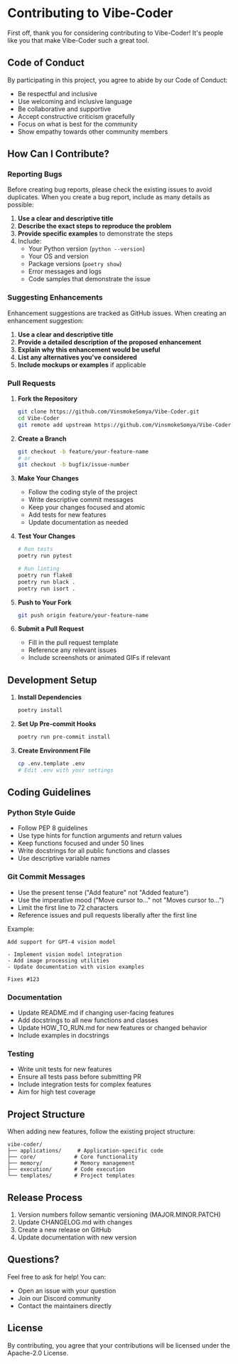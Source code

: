 # Contributing to Vibe-Coder

First off, thank you for considering contributing to Vibe-Coder! It's people like you that make Vibe-Coder such a great tool.

## Code of Conduct

By participating in this project, you agree to abide by our Code of Conduct:

- Be respectful and inclusive
- Use welcoming and inclusive language
- Be collaborative and supportive
- Accept constructive criticism gracefully
- Focus on what is best for the community
- Show empathy towards other community members

## How Can I Contribute?

### Reporting Bugs

Before creating bug reports, please check the existing issues to avoid duplicates. When you create a bug report, include as many details as possible:

1. **Use a clear and descriptive title**
2. **Describe the exact steps to reproduce the problem**
3. **Provide specific examples** to demonstrate the steps
4. Include:
   - Your Python version (`python --version`)
   - Your OS and version
   - Package versions (`poetry show`)
   - Error messages and logs
   - Code samples that demonstrate the issue

### Suggesting Enhancements

Enhancement suggestions are tracked as GitHub issues. When creating an enhancement suggestion:

1. **Use a clear and descriptive title**
2. **Provide a detailed description of the proposed enhancement**
3. **Explain why this enhancement would be useful**
4. **List any alternatives you've considered**
5. **Include mockups or examples** if applicable

### Pull Requests

1. **Fork the Repository**
   ```bash
   git clone https://github.com/VinsmokeSomya/Vibe-Coder.git
   cd Vibe-Coder
   git remote add upstream https://github.com/VinsmokeSomya/Vibe-Coder.git
   ```

2. **Create a Branch**
   ```bash
   git checkout -b feature/your-feature-name
   # or
   git checkout -b bugfix/issue-number
   ```

3. **Make Your Changes**
   - Follow the coding style of the project
   - Write descriptive commit messages
   - Keep your changes focused and atomic
   - Add tests for new features
   - Update documentation as needed

4. **Test Your Changes**
   ```bash
   # Run tests
   poetry run pytest
   
   # Run linting
   poetry run flake8
   poetry run black .
   poetry run isort .
   ```

5. **Push to Your Fork**
   ```bash
   git push origin feature/your-feature-name
   ```

6. **Submit a Pull Request**
   - Fill in the pull request template
   - Reference any relevant issues
   - Include screenshots or animated GIFs if relevant

## Development Setup

1. **Install Dependencies**
   ```bash
   poetry install
   ```

2. **Set Up Pre-commit Hooks**
   ```bash
   poetry run pre-commit install
   ```

3. **Create Environment File**
   ```bash
   cp .env.template .env
   # Edit .env with your settings
   ```

## Coding Guidelines

### Python Style Guide

- Follow PEP 8 guidelines
- Use type hints for function arguments and return values
- Keep functions focused and under 50 lines
- Write docstrings for all public functions and classes
- Use descriptive variable names

### Git Commit Messages

- Use the present tense ("Add feature" not "Added feature")
- Use the imperative mood ("Move cursor to..." not "Moves cursor to...")
- Limit the first line to 72 characters
- Reference issues and pull requests liberally after the first line

Example:
```
Add support for GPT-4 vision model

- Implement vision model integration
- Add image processing utilities
- Update documentation with vision examples

Fixes #123
```

### Documentation

- Update README.md if changing user-facing features
- Add docstrings to all new functions and classes
- Update HOW_TO_RUN.md for new features or changed behavior
- Include examples in docstrings

### Testing

- Write unit tests for new features
- Ensure all tests pass before submitting PR
- Include integration tests for complex features
- Aim for high test coverage

## Project Structure

When adding new features, follow the existing project structure:

```
vibe-coder/
├── applications/     # Application-specific code
├── core/            # Core functionality
├── memory/          # Memory management
├── execution/       # Code execution
└── templates/       # Project templates
```

## Release Process

1. Version numbers follow semantic versioning (MAJOR.MINOR.PATCH)
2. Update CHANGELOG.md with changes
3. Create a new release on GitHub
4. Update documentation with new version

## Questions?

Feel free to ask for help! You can:

- Open an issue with your question
- Join our Discord community
- Contact the maintainers directly

## License

By contributing, you agree that your contributions will be licensed under the Apache-2.0 License. 